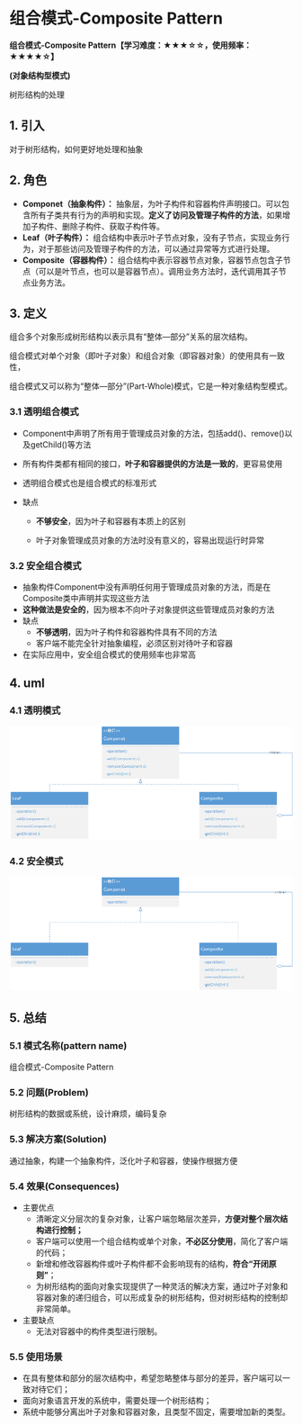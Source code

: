 # 组合模式-Composite Pattern

**组合模式-Composite Pattern【学习难度：★★★☆☆，使用频率：★★★★☆】**

**(对象结构型模式)**

树形结构的处理



## 1. 引入

对于树形结构，如何更好地处理和抽象



## 2. 角色

- **Componet（抽象构件）：** 抽象层，为叶子构件和容器构件声明接口。可以包含所有子类共有行为的声明和实现。**定义了访问及管理子构件的方法**，如果增加子构件、删除子构件、获取子构件等。
-  **Leaf（叶子构件）：** 组合结构中表示叶子节点对象，没有子节点，实现业务行为，对于那些访问及管理子构件的方法，可以通过异常等方式进行处理。
- **Composite（容器构件）：** 组合结构中表示容器节点对象，容器节点包含子节点（可以是叶节点，也可以是容器节点）。调用业务方法时，迭代调用其子节点业务方法。



## 3. 定义

组合多个对象形成树形结构以表示具有“整体—部分”关系的层次结构。

组合模式对单个对象（即叶子对象）和组合对象（即容器对象）的使用具有一致性，

组合模式又可以称为“整体—部分”(Part-Whole)模式，它是一种对象结构型模式。



### 3.1  透明组合模式

- Component中声明了所有用于管理成员对象的方法，包括add()、remove()以及getChild()等方法

- 所有构件类都有相同的接口，**叶子和容器提供的方法是一致的**，更容易使用

- 透明组合模式也是组合模式的标准形式

- 缺点

  - **不够安全**，因为叶子和容器有本质上的区别

  - 叶子对象管理成员对象的方法时没有意义的，容易出现运行时异常

    

### 3.2 安全组合模式

- 抽象构件Component中没有声明任何用于管理成员对象的方法，而是在Composite类中声明并实现这些方法
- **这种做法是安全的**，因为根本不向叶子对象提供这些管理成员对象的方法
- 缺点
  - **不够透明**，因为叶子构件和容器构件具有不同的方法
  - 客户端不能完全针对抽象编程，必须区别对待叶子和容器
- 在实际应用中，安全组合模式的使用频率也非常高



## 4. uml

### 4.1 透明模式

![Composite-Pattern-lucency](https://raw.githubusercontent.com/XuZhuohao/picture/master/java/Base/design-pattern/8.Composite-Pattern-lucency.png)



### 4.2 安全模式

![Composite-Pattern-safe](https://raw.githubusercontent.com/XuZhuohao/picture/master/java/Base/design-pattern/8.Composite-Pattern-safe.png)



## 5. 总结

### 5.1 模式名称(pattern name)

组合模式-Composite Pattern



### 5.2 问题(Problem)

树形结构的数据或系统，设计麻烦，编码复杂



### 5.3 解决方案(Solution)

通过抽象，构建一个抽象构件，泛化叶子和容器，使操作根据方便



### 5.4 效果(Consequences)

- 主要优点
  - 清晰定义分层次的复杂对象，让客户端忽略层次差异，**方便对整个层次结构进行控制；**
  - 客户端可以使用一个组合结构或单个对象，**不必区分使用**，简化了客户端的代码；
  - 新增和修改容器构件或叶子构件都不会影响现有的结构，**符合“开闭原则”**；
  - 为树形结构的面向对象实现提供了一种灵活的解决方案，通过叶子对象和容器对象的递归组合，可以形成复杂的树形结构，但对树形结构的控制却非常简单。
- 主要缺点
  - 无法对容器中的构件类型进行限制。

### 5.5 使用场景

- 在具有整体和部分的层次结构中，希望忽略整体与部分的差异，客户端可以一致对待它们；
- 面向对象语言开发的系统中，需要处理一个树形结构；
- 系统中能够分离出叶子对象和容器对象，且类型不固定，需要增加新的类型。